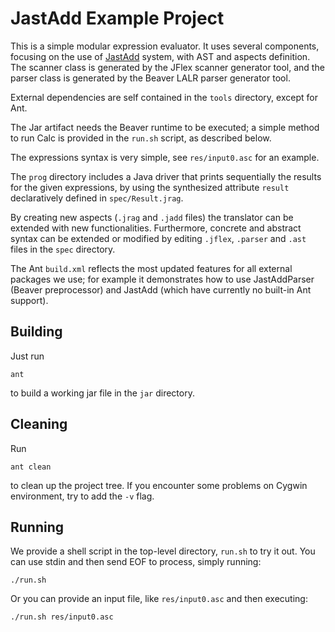 # JastAdd Example Project

This is a simple modular expression evaluator. It uses several components,
focusing on the use of [JastAdd](http://jastadd.org) system, with AST and aspects definition.
The scanner class is generated by the JFlex scanner generator tool, and the
parser class is generated by the Beaver LALR parser generator tool.

External dependencies are self contained in the `tools` directory, except
for Ant.

The Jar artifact needs the Beaver runtime to be executed; a simple method to
run Calc is provided in the `run.sh` script, as described below.

The expressions syntax is very simple, see `res/input0.asc` for an example.

The `prog` directory includes a Java driver that prints sequentially the
results for the given expressions, by using the synthesized attribute
`result` declaratively defined in `spec/Result.jrag`.

By creating new aspects (`.jrag` and `.jadd` files) the translator can be
extended with new functionalities. Furthermore, concrete and abstract syntax
can be extended or modified by editing `.jflex`, `.parser` and `.ast` files
in the `spec` directory.

The Ant `build.xml` reflects the most updated features for all external
packages we use; for example it demonstrates how to use JastAddParser
(Beaver preprocessor) and JastAdd (which have currently no built-in Ant
support).

## Building

Just run

	ant

to build a working jar file in the `jar` directory.

## Cleaning

Run

	ant clean

to clean up the project tree.
If you encounter some problems on Cygwin environment, try to add the `-v` flag.

## Running

We provide a shell script in the top-level directory, `run.sh` to try it out.
You can use stdin and then send EOF to process, simply running:

	./run.sh

Or you can provide an input file, like `res/input0.asc` and then executing:

	./run.sh res/input0.asc
